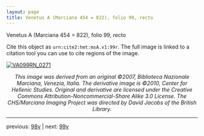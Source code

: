 ```yaml
---
layout: page
title: Venetus A (Marciana 454 = 822), folio 99, recto
---
```


Venetus A (Marciana 454 = 822), folio 99, recto

Cite this object as `urn:cite2:hmt:msA.v1:99r`.  The full image is linked to a citation tool you can use to cite regions of the image.

[![VA099RN_0271](http://www.homermultitext.org/iipsrv?IIIF=/project/homer/pyramidal/deepzoom/hmt/vaimg/2017a/VA099RN_0271.tif/full/800,/0/default.jpg)](http://www.homermultitext.org/ict2/?urn=urn:cite2:hmt:vaimg.2017a:VA099RN_0271) 

<p style="text-align: center; font-style: italic;">This image was derived from an original ©2007, Biblioteca Nazionale Marciana, Venezia, Italia. The derivative image is ©2010, Center for Hellenic Studies. Original and derivative are licensed under the Creative Commons Attribution-Noncommercial-Share Alike 3.0 License. The CHS/Marciana Imaging Project was directed by David Jacobs of the British Library.</p>

---

previous: [98v](../98v/) | next: [99v](../99v/)